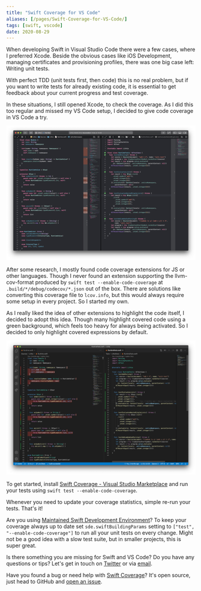 ```yaml
---
title: "Swift Coverage for VS Code"
aliases: [/pages/Swift-Coverage-for-VS-Code/]
tags: [swift, vscode]
date: 2020-08-29
---
```


When developing Swift in Visual Studio Code there were a few cases, where I preferred Xcode. Beside the obvious cases like iOS Development, managing certificates and provisioning profiles, there was one big case left: Writing unit tests.

With perfect TDD (unit tests first, then code) this is no real problem, but if you want to write tests for already existing code, it is essential to get feedback about your current progress and test coverage.

In these situations, I still opened Xcode, to check the coverage. As I did this too regular and missed my VS Code setup, I decided to give code coverage in VS Code a try.

![Code Coverage in Xcode](/images/Swift-Coverage-for-VS-Code/example-xcode.png)

After some research, I mostly found code coverage extensions for JS or other languages. Though I never found an extension supporting the llvm-cov-format produced by `swift test --enable-code-coverage` at `.build/*/debug/codecov/*.json` out of the box. There are solutions like converting this coverage file to `lcov.info`, but this would always require some setup in every project. So I started my own.

As I really liked the idea of other extensions to highlight the code itself, I decided to adopt this idea. Though many highlight covered code using a green background, which feels too heavy for always being activated. So I decided to only highlight covered expressions by default.

![Code Coverage in VS Code with Swift Coverage](/images/Swift-Coverage-for-VS-Code/example-vscode.png)

To get started, install [Swift Coverage - Visual Studio Marketplace](https://marketplace.visualstudio.com/items?itemName=vknabel.swift-coverage) and run your tests using `swift test --enable-code-coverage`.

Whenever you need to update your coverage statistics, simple re-run your tests.
That's it!

Are you using [Maintained Swift Development Environment](https://github.com/vknabel/vscode-swift-development-environment)?
To keep your coverage always up to date set `sde.swiftBuildingParams` setting to `["test", "--enable-code-coverage"]` to run all your unit tests on every change. Might not be a good idea with a slow test suite, but in smaller projects, this is super great.

Is there something you are missing for Swift and VS Code?
Do you have any questions or tips?
Let's get in touch on [Twitter](https://twitter.com/vknabel) or via [email](mailto:swift-coverage-for-vscode@vknabel.com).

Have you found a bug or need help with [Swift Coverage](https://github.com/vknabel/vscode-swift-coverage)? It's open source, just head to GitHub and [open an issue](https://github.com/vknabel/vscode-swift-coverage/issues/new).
